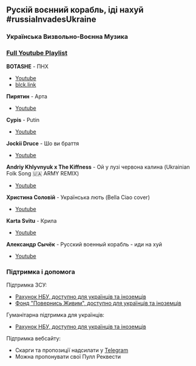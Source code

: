 ## Рускій воєнний корабль, іді нахуй #russiaInvadesUkraine

### Українська Визвольно-Воєнна Музика

### [Full Youtube Playlist](https://www.youtube.com/watch?v=tgbCrSimQDQ&list=PLwyoJhmuKwgjlBTJUVICU6trYOWyhQVpQ)



**BOTASHE** - ПНХ
- [Youtube](https://www.youtube.com/watch?v=tgbCrSimQDQ)
- [blck.link](https://blck.link/pnh)

**Пирятин** - Арта
- [Youtube](https://www.youtube.com/watch?v=0YCmjyRtNEc)

**Cypis** - Putin
- [Youtube](https://www.youtube.com/watch?v=dBqBJ6C5Mkw)

**Jockii Druce** - Шо ви браття
- [Youtube](https://www.youtube.com/watch?v=jFIeP6xb0oE)

**Andriy Khlyvnyuk x The Kiffness** - Ой у лузі червона калина (Ukrainian Folk Song 🇺🇦 ARMY REMIX)
- [Youtube](https://www.youtube.com/watch?v=lu8m5FA2nL8)

**Христина Соловій** - Українська лють (Bella Ciao cover)
- [Youtube](https://www.youtube.com/watch?v=PqVCQEthhOU)

**Karta Svitu** - Крила
- [Youtube](https://www.youtube.com/watch?v=9Vr7G_dnpkM)

**Александр Сычёк** - Русский военный корабль - иди на хуй
- [Youtube](https://www.youtube.com/watch?v=iRieRJV3veA)



### Підтримка і допомога

Підтримка ЗСУ:
- [Рахунок НБУ, доступно для українців та іноземців](https://bank.gov.ua/ua/news/all/natsionalniy-bank-vidkriv-spetsrahunok-dlya-zboru-koshtiv-na-potrebi-armiyi)
- [Фонд "Повернись Живим", доступно для українців та іноземців](https://savelife.in.ua)

Гуманітарна підтримка для українців:
- [Рахунок НБУ, доступно для українців та іноземців](https://bank.gov.ua/ua/news/all/natsionalniy-bank-vidkriv-rahunok-dlya-gumanitarnoyi-dopomogi-ukrayintsyam-postrajdalim-vid-rosiyskoyi-agresiyi)

Підтримка вебсайту:
- Скарги та пропозиції надсилати у [Telegram](https://t.me/coffeeteea)
- Можна пропонувати свої Пулл Реквести

